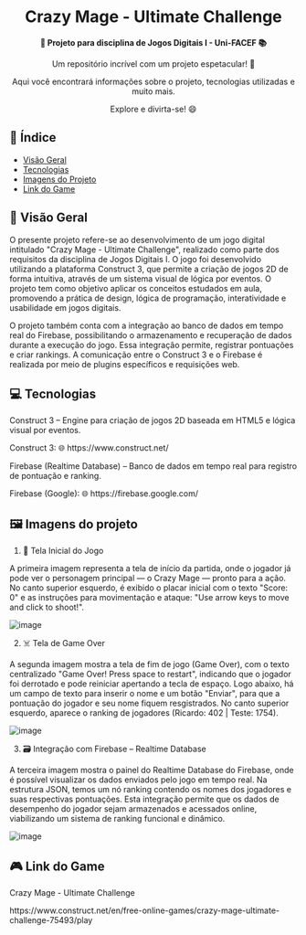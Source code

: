 <h1 align="center">Crazy Mage - Ultimate Challenge</h1>



<div align="center">
  <strong>🚀 Projeto para disciplina de Jogos Digitais I - Uni-FACEF 📚</strong>
</div>

<div align="center">
  <p>Um repositório incrível com um projeto espetacular! 🎉</p>
  <p>Aqui você encontrará informações sobre o projeto, tecnologias utilizadas e muito mais.</p>
  <p>Explore e divirta-se! 😄</p>
</div>

## 📖 Índice

- [Visão Geral](#Visão-Geral)
- [Tecnologias](#Tecnologias)
- [Imagens do Projeto](#imagens-do-projeto)
- [Link do Game](#Link-do-Game)

## 🔭 Visão Geral

<p> O presente projeto refere-se ao desenvolvimento de um jogo digital intitulado "Crazy Mage - Ultimate Challenge", realizado como parte dos requisitos da disciplina de Jogos Digitais I. O jogo foi desenvolvido utilizando a plataforma Construct 3, que permite a criação de jogos 2D de forma intuitiva, através de um sistema visual de lógica por eventos. O projeto tem como objetivo aplicar os conceitos estudados em aula, promovendo a prática de design, lógica de programação, interatividade e usabilidade em jogos digitais.
<p> O projeto também conta com a integração ao banco de dados em tempo real do Firebase, possibilitando o armazenamento e recuperação de dados durante a execução do jogo. Essa integração permite, registrar pontuações e criar rankings. A comunicação entre o Construct 3 e o Firebase é realizada por meio de plugins específicos e requisições web.

## 💻 Tecnologias

Construct 3 – Engine para criação de jogos 2D baseada em HTML5 e lógica visual por eventos.

<p> Construct 3:
🌐 https://www.construct.net/

Firebase (Realtime Database) – Banco de dados em tempo real para registro de pontuação e ranking.

<p> Firebase (Google):
🌐 https://firebase.google.com/

## 🖼️ Imagens do projeto

1. 🧙 Tela Inicial do Jogo

A primeira imagem representa a tela de início da partida, onde o jogador já pode ver o personagem principal — o Crazy Mage — pronto para a ação. No canto superior esquerdo, é exibido o placar inicial com o texto "Score: 0" e as instruções para movimentação e ataque: "Use arrow keys to move and click to shoot!".

![image](https://github.com/user-attachments/assets/28ea92f6-4bfd-4691-b56d-7ae150c1a960)

2. ☠️ Tela de Game Over

A segunda imagem mostra a tela de fim de jogo (Game Over), com o texto centralizado "Game Over! Press space to restart", indicando que o jogador foi derrotado e pode reiniciar apertando a tecla de espaço. Logo abaixo, há um campo de texto para inserir o nome e um botão "Enviar", para que a pontuação do jogador e seu nome fiquem resgistrados. No canto superior esquerdo, aparece o ranking de jogadores (Ricardo: 402 | Teste: 1754).

![image](https://github.com/user-attachments/assets/de8116a4-bf34-4636-8568-9a641c2a717c)

3. 🗃️ Integração com Firebase – Realtime Database

A terceira imagem mostra o painel do Realtime Database do Firebase, onde é possível visualizar os dados enviados pelo jogo em tempo real. Na estrutura JSON, temos um nó ranking contendo os nomes dos jogadores e suas respectivas pontuações. Esta integração permite que os dados de desempenho do jogador sejam armazenados e acessados online, viabilizando um sistema de ranking funcional e dinâmico.

![image](https://github.com/user-attachments/assets/49fbda74-6966-4501-81c7-b5a1cd0a6e00)

## 🎮 Link do Game

Crazy Mage - Ultimate Challenge
<p> https://www.construct.net/en/free-online-games/crazy-mage-ultimate-challenge-75493/play
